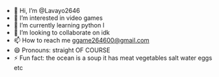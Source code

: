 - 👋 Hi, I’m @Lavayo2646
- 👀 I’m interested in video games
- 🌱 I’m currently learning python l
- 💞️ I’m looking to collaborate on idk
- 📫 How to reach me ggame264600@gmail.com
- 😄 Pronouns: straight OF COURSE
- ⚡ Fun fact: the ocean is a soup it has meat vegetables salt water eggs etc

<!---
Lavayo2646/Lavayo2646 is a ✨ special ✨ repository because its `README.md` (this file) appears on your GitHub profile.
You can click the Preview link to take a look at your changes.
--->
